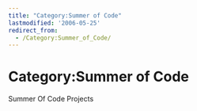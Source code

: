 ```yaml
---
title: "Category:Summer of Code"
lastmodified: '2006-05-25'
redirect_from:
  - /Category:Summer_of_Code/
---
```


Category:Summer of Code
=======================

Summer Of Code Projects

